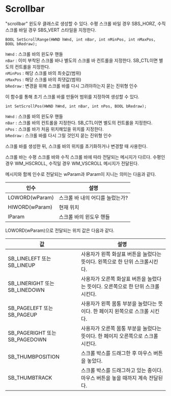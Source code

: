 # Scrollbar
  
"scrollbar" 윈도우 클래스로 생성할 수 있다. 수평 스크롤 바일 경우 SBS_HORZ, 수직 스크롤 바일 경우 SBS_VERT 스타일을 지정한다.  
  
	BOOL SetScrollRange(HWND hWnd, int nBar, int nMinPos, int nMaxPos, BOOL bRedraw);
  
`hWnd` : 스크롤 바의 윈도우 핸들  
`nBar` : 이미 부착된 스크롤 바나 별도의 스크롤 바 컨트롤을 지정한다. SB_CTL이면 별도의 컨트롤을 지정한다.  
`nMinPos` : 해당 스크롤 바의 최솟값(범위)  
`nMaxPos` : 해당 스크롤 바의 최댓값(범위)  
`bRedraw` : 변경을 위해 스크롤 바를 다시 그려야하는지 묻는 진위형 인수  
  
이 함수를 통해 초기 스크롤 바를 만들어 범위를 지정하여 생성할 수 있다.  
  
	int SetScrollPos(HWND hWnd, int nBar, int nPos, BOOL bRedraw);
  
`hWnd` : 스크롤 바의 윈도우 핸들  
`nBar` : 스크롤 바의 컨트롤을 지정한다. SB_CTL이면 별도의 컨트롤을 지정한다.  
`nPos` : 스크롤 바가 처음 위치해있을 위치를 지정한다.  
`bRedraw` : 스크롤 바를 다시 그릴 것인지 묻는 진위형 인수  
  
스크롤 바를 생성한 뒤, 스크롤 바의 위치를 초기화하거나 변경할 때 사용한다.  
  
스크롤 바는 수평 스크롤 바와 수직 스크롤 바에 따라 전달되는 메시지가 다르다. 수평인 경우 WM_HSCROLL, 수직일 경우 WM_VSCROLL 메시지가 전달된다.  
  
메시지와 함께 인수로 전달되는 wParam과 lParam이 지니는 의미는 다음과 같다.  
  
인수 | 설명
-----|------
LOWORD(wParam) | 스크롤 바 내의 어디를 눌렀는가?
HIWORD(wParam) | 현재 위치
lParam | 스크롤 바의 윈도우 핸들
  
LOWORD(wParam)으로 전달되는 위치 값은 다음과 같다.  
  
값 | 설명
---|------
SB_LINELEFT 또는 SB_LINEUP | 사용자가 왼쪽 화살표 버튼을 눌렀다는 뜻이다. 왼쪽으로 한 단위 스크롤시킨다.
SB_LINERIGHT 또는 SB_LINEDOWN | 사용자가 오른쪽 화살표 버튼을 눌렀다는 뜻이다. 오른쪽으로 한 단위 스크롤시킨다.
SB_PAGELEFT 또는 SB_PAGEUP | 사용자가 왼쪽 몸통 부분을 눌렀다는 뜻이다. 한 페이지 왼쪽으로 스크롤 시킨다.
SB_PAGERIGHT 또는 SB_PAGEDOWN | 사용자가 오른쪽 몸통 부분을 눌렀다는 뜻이다. 한 페이지 오른쪽으로 스크롤 시킨다.
SB_THUMBPOSITION | 스크롤 박스를 드래그한 후 마우스 버튼을 놓았다.
SB_THUMBTRACK | 스크롤 박스를 드래그하고 있는 중이다. 마우스 버튼을 놓을 때까지 계속 전달된다.
